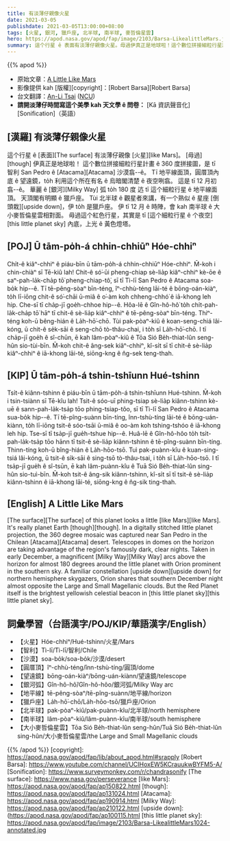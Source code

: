 ```yaml
---
title: 有淡薄仔親像火星
date: 2021-03-05
publishdate: 2021-03-05T13:00:00+08:00
tags: [火星, 銀河, 獵戶座, 北半球, 南半球, 麥哲倫星雲]
hero: https://apod.nasa.gov/apod/fap/image/2103/Barsa-LikealittleMars.jpg
summary: 這个行星 ê 表面有淡薄仔親像火星。毋過伊真正是地球啦！這个數位拼接細粒行星計畫 ê 360 度拼接圖，是 tī 智利 San Pedro ê Atacama 沙漠翕--ê。
---
```


{{% apod %}}

- 原始文章：[A Little Like Mars](https://apod.nasa.gov/apod/ap210305.html)
- 影像提供 kah [版權][copyright]：[Robert Barsa][Robert Barsa]
- 台文翻譯：[An-Li Tsai](mailto:thianbu.taigi@gmail.com) ([NCU](https://www.astro.ncu.edu.tw))
- **請開淡薄仔時間寫這个美學 kah 天文學 ê 問卷：** [Kā 資訊聲音化][Sonification]（英語）

## [漢羅] 有淡薄仔親像火星

這个行星 ê [表面][The surface] 有淡薄仔親像 [火星][like Mars]。
[毋過][though] 伊真正是地球啦！
這个數位拼接細粒行星計畫 ê 360 度拼接圖，是 tī 智利 San Pedro ê [Atacama][Atacama] 沙漠翕--ê。
Tī 地平線面頂，圓厝頂內底 ê 望遠鏡，to̍h 利用這个所在有名 ê 烏暗閣清楚 ê 夜空咧翕。
這是 tī 12 月初翕--ê。
華麗 ê [銀河][Milky Way] 弧 to̍h 180 度 迒 tī 這个細粒行星 ê 地平線面頂。
天頂閣有明顯 ê 獵戶座。
Tùi 北半球 ê 觀星者來講，有一个熟似 ê 星座 [倒頭栽][upside down]，伊 to̍h 是獵戶座。
伊 tī 12 月 ê 時陣，會 kah 南半球 ê 大小麥哲倫星雲相對面。
毋過這个紅色行星，其實是 tī [這个細粒行星 ê 个夜空][this little planet sky] 內底，上光 ê 黃色燈塔。

## [POJ] Ū tām-po̍h-á chhin-chhiūⁿ Hóe-chhiⁿ

Chi̍t-ê kiâⁿ-chhiⁿ ê piáu-bīn ū tām-po̍h-á chhin-chhiūⁿ Hóe-chhiⁿ.
M̄-koh i chin-chiàⁿ sī Tē-kiû lah!
Chit-ê só͘-ūi pheng-chiap sè-lia̍p kiâⁿ-chhiⁿ kè-ōe ê saⁿ-pah-la̍k-cha̍p tō͘ pheng-chiap-tô͘, sī tī Tì-lī San Pedro ê Atacama soa-bo̍k hip--ê.
Tī tē-pêng-sòaⁿ bīn-téng, îⁿ-chhù-téng lāi-té ê bōng-oán-kiàⁿ, to̍h lī-iōng chit-ê só͘-chāi ū-miâ ê o͘-àm koh chheng-chhó͘ ê iā-khong leh hip.
Che-sī tī cha̍p-jī goe̍h-chhoe hip--ê.
Hôa-lē ê Gîn-hô-hô͘ to̍h chi̍t-pah-la̍k-cha̍p tō͘ hāⁿ tī chit-ê sè-lia̍p kiâⁿ-chhiⁿ ê tē-pêng-sòaⁿ bīn-téng.
Thiⁿ-téng koh-ū bêng-hián ê La̍h-hō͘-chō.
Tùi pak-pòaⁿ-kiû ê koan-seng-chiá lâi-kóng, ū chit-ê se̍k-sāi ê seng-chō tò-thâu-chai, i to̍h sī La̍h-hō͘-chō.
I tī cha̍p-jī goe̍h ê sî-chūn, ē kah lâm-pòaⁿ-kiû ê Tōa Sió Be̍h-thiat-lûn seng-hûn sio-tùi-bīn.
M̄-koh chit-ê âng-sek kiâⁿ-chhiⁿ, kî-si̍t sī tī chit-ê sè-lia̍p kiâⁿ-chhiⁿ ê iā-khong lāi-té, siōng-kng ê n̂g-sek teng-thah.

## [KIP] Ū tām-po̍h-á tshin-tshīunn Hué-tshinn

Tsi̍t-ê kiânn-tshinn ê piáu-bīn ū tām-po̍h-á tshin-tshīunn Hué-tshinn.
M̄-koh i tsin-tsiànn sī Tē-kîu lah!
Tsit-ê sóo-uī phing-tsiap sè-lia̍p kiânn-tshinn kè-uē ê sann-pah-la̍k-tsa̍p tōo phing-tsiap-tôo, sī tī Tì-lī San Pedro ê Atacama sua-bo̍k hip--ê.
Tī tē-pîng-suànn bīn-tíng, înn-tshù-tíng lāi-té ê bōng-uán-kiànn, to̍h lī-iōng tsit-ê sóo-tsāi ū-miâ ê oo-àm koh tshing-tshóo ê iā-khong leh hip.
Tse-sī tī tsa̍p-jī gue̍h-tshue hip--ê.
Huâ-lē ê Gîn-hô-hôo to̍h tsi̍t-pah-la̍k-tsa̍p tōo hānn tī tsit-ê sè-lia̍p kiânn-tshinn ê tē-pîng-suànn bīn-tíng.
Thinn-tíng koh-ū bîng-hián ê La̍h-hōo-tsō.
Tuì pak-puànn-kîu ê kuan-sing-tsiá lâi-kóng, ū tsit-ê si̍k-sāi ê sing-tsō tò-thâu-tsai, i to̍h sī La̍h-hōo-tsō.
I tī tsa̍p-jī gue̍h ê sî-tsūn, ē kah lâm-puànn-kîu ê Tuā Sió Be̍h-thiat-lûn sing-hûn sio-tuì-bīn.
M̄-koh tsit-ê âng-sik kiânn-tshinn, kî-si̍t sī tī tsit-ê sè-lia̍p kiânn-tshinn ê iā-khong lāi-té, siōng-kng ê n̂g-sik ting-thah.

## [English] A Little Like Mars

[The surface][The surface] of this planet looks a little [like Mars][like Mars]. It's really planet Earth [though][though]. In a digitally stitched little planet projection, the 360 degree mosaic was captured near San Pedro in the Chilean [Atacama][Atacama] desert. Telescopes in domes on the horizon are taking advantage of the region's famously dark, clear nights. Taken in early December, a magnificent [Milky Way][Milky Way] arcs above the horizon for almost 180 degrees around the little planet with Orion prominent in the southern sky. A familiar constellation [upside down][upside down] for northern hemisphere skygazers, Orion shares that southern December night almost opposite the Large and Small Magellanic clouds. But the Red Planet itself is the brightest yellowish celestial beacon in [this little planet sky][this little planet sky].

## 詞彙學習（台語漢字/POJ/KIP/華語漢字/English）

- 【火星】Hóe-chhiⁿ/Hué-tshinn/火星/Mars
- 【智利】Tì-lī/Tì-lī/智利/Chile
- 【沙漠】soa-bo̍k/soa-bo̍k/沙漠/desert
- 【圓厝頂】îⁿ-chhù-téng/înn-tshù-tíng/圓頂/dome
- 【望遠鏡】bōng-oán-kiàⁿ/bōng-uán-kiànn/望遠鏡/telescope
- 【銀河弧】Gîn-hô-hô͘/Gîn-hô-hôo/銀河弧/Milky Way arc
- 【地平線】tē-pêng-sòaⁿ/tē-pîng-suànn/地平線/horizon
- 【獵戶座】La̍h-hō͘-chō/La̍h-hōo-tsō/獵戶座/Orion
- 【北半球】pak-pòaⁿ-kiû/pak-puànn-kîu/北半球/north hemisphere
- 【南半球】lâm-pòaⁿ-kiû/lâm-puànn-kîu/南半球/south hemisphere
- 【大小麥哲倫星雲】Tōa Sió Be̍h-thiat-lûn seng-hûn/Tuā Sió Be̍h-thiat-lûn sing-hûn/大小麥哲倫星雲/the Large and Small Magellanic clouds

{{% /apod %}}
[copyright]: https://apod.nasa.gov/apod/fap/lib/about_apod.html#srapply
[Robert Barsa]: https://www.youtube.com/channel/UCIHoxEW5KCrauukwBYFM5-A/
[Sonification]: https://www.surveymonkey.com/r/chandrasonify
[The surface]: https://www.nasa.gov/perseverance
[like Mars]: https://apod.nasa.gov/apod/fap/ap150822.html
[though]: https://apod.nasa.gov/apod/fap/ap131024.html
[Atacama]: https://apod.nasa.gov/apod/fap/ap190914.html
[Milky Way]: https://apod.nasa.gov/apod/fap/ap210122.html
[upside down]: (https://apod.nasa.gov/apod/fap/ap100115.html
[this little planet sky]: https://apod.nasa.gov/apod/fap/image/2103/Barsa-LikealittleMars1024-annotated.jpg
